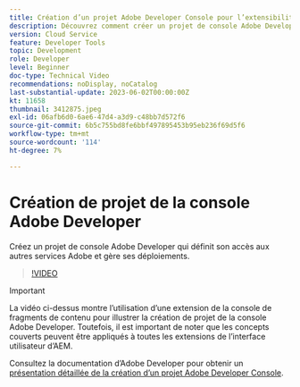 ```yaml
---
title: Création d’un projet Adobe Developer Console pour l’extensibilité de l’interface utilisateur AEM
description: Découvrez comment créer un projet de console Adobe Developer qui définit son accès à d’autres services Adobe et gère ses déploiements.
version: Cloud Service
feature: Developer Tools
topic: Development
role: Developer
level: Beginner
doc-type: Technical Video
recommendations: noDisplay, noCatalog
last-substantial-update: 2023-06-02T00:00:00Z
kt: 11658
thumbnail: 3412875.jpeg
exl-id: 06afb6d0-6ae6-47d4-a3d9-c48bb7d572f6
source-git-commit: 6b5c755bd8fe6bbf497895453b95eb236f69d5f6
workflow-type: tm+mt
source-wordcount: '114'
ht-degree: 7%

---
```


# Création de projet de la console Adobe Developer

Créez un projet de console Adobe Developer qui définit son accès aux autres services Adobe et gère ses déploiements.

>[!VIDEO](https://video.tv.adobe.com/v/3412875?quality=12&learn=on)

>[!IMPORTANT]
>
> La vidéo ci-dessus montre l’utilisation d’une extension de la console de fragments de contenu pour illustrer la création de projet de la console Adobe Developer. Toutefois, il est important de noter que les concepts couverts peuvent être appliqués à toutes les extensions de l’interface utilisateur d’AEM.

Consultez la documentation d’Adobe Developer pour obtenir un [présentation détaillée de la création d’un projet Adobe Developer Console](https://developer.adobe.com/uix/docs/services/aem-cf-console-admin/extension-development/#create-a-project-in-adobe-developer-console).
